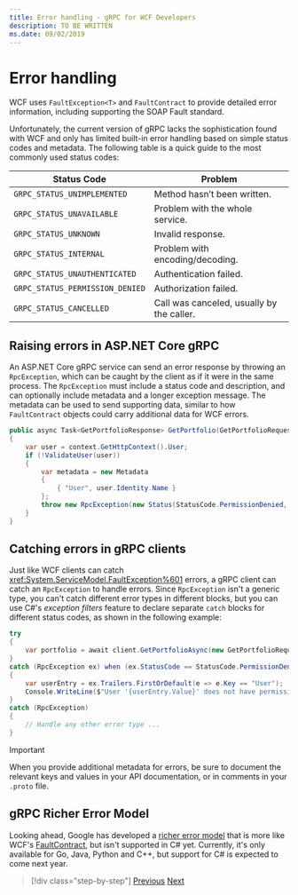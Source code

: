 ```yaml
---
title: Error handling - gRPC for WCF Developers
description: TO BE WRITTEN
ms.date: 09/02/2019
---
```


# Error handling

WCF uses `FaultException<T>` and `FaultContract` to provide detailed error information, including supporting the SOAP Fault standard.

Unfortunately, the current version of gRPC lacks the sophistication found with WCF and only has limited built-in error handling based on simple status codes and metadata. The following table is a quick guide to the most commonly used status codes:

| Status Code | Problem |
| ----------- | ------- |
| `GRPC_STATUS_UNIMPLEMENTED` | Method hasn’t been written. |
| `GRPC_STATUS_UNAVAILABLE` | Problem with the whole service. |
| `GRPC_STATUS_UNKNOWN` | Invalid response. |
| `GRPC_STATUS_INTERNAL` | Problem with encoding/decoding. |
| `GRPC_STATUS_UNAUTHENTICATED` | Authentication failed. |
| `GRPC_STATUS_PERMISSION_DENIED` | Authorization failed. |
| `GRPC_STATUS_CANCELLED` | Call was canceled, usually by the caller. |

## Raising errors in ASP.NET Core gRPC

An ASP.NET Core gRPC service can send an error response by throwing an `RpcException`, which can be caught by the client as if it were in the same process. The `RpcException` must include a status code and description, and can optionally include metadata and a longer exception message. The metadata can be used to send supporting data, similar to how `FaultContract` objects could carry additional data for WCF errors.

```csharp
public async Task<GetPortfolioResponse> GetPortfolio(GetPortfolioRequest request, ServerCallContext context)
{
    var user = context.GetHttpContext().User;
    if (!ValidateUser(user))
    {
        var metadata = new Metadata
        {
            { "User", user.Identity.Name }
        };
        throw new RpcException(new Status(StatusCode.PermissionDenied, "Permission denied"), metadata);
    }
}
```

## Catching errors in gRPC clients

Just like WCF clients can catch <xref:System.ServiceModel.FaultException%601> errors, a gRPC client can catch an `RpcException` to handle errors. Since `RpcException` isn't a generic type, you can't catch different error types in different blocks, but you can use C#'s *exception filters* feature to declare separate `catch` blocks for different status codes, as shown in the following example:

```csharp
try
{
    var portfolio = await client.GetPortfolioAsync(new GetPortfolioRequest { Id = id });
}
catch (RpcException ex) when (ex.StatusCode == StatusCode.PermissionDenied)
{
    var userEntry = ex.Trailers.FirstOrDefault(e => e.Key == "User");
    Console.WriteLine($"User '{userEntry.Value}' does not have permission to view this portfolio.");
}
catch (RpcException)
{
    // Handle any other error type ...
}
```

> [!IMPORTANT]
> When you provide additional metadata for errors, be sure to document the relevant keys and values in your API documentation, or in comments in your `.proto` file.

## gRPC Richer Error Model

Looking ahead, Google has developed a [richer error model](https://cloud.google.com/apis/design/errors#error_model) that is more like WCF's [FaultContract](xref:System.ServiceModel.FaultContractAttribute), but isn't supported in C# yet. Currently, it's only available for Go, Java, Python and C++, but support for C# is expected to come next year.

>[!div class="step-by-step"]
>[Previous](metadata.md)
>[Next](ws-protocols.md)
